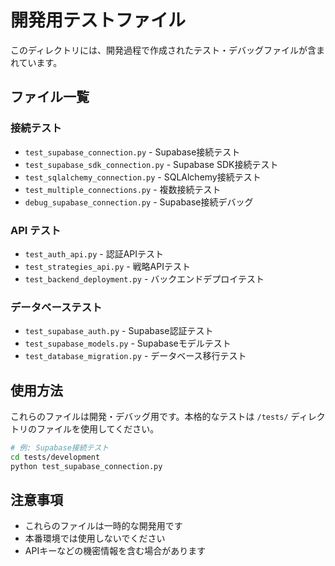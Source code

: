 # 開発用テストファイル

このディレクトリには、開発過程で作成されたテスト・デバッグファイルが含まれています。

## ファイル一覧

### 接続テスト
- `test_supabase_connection.py` - Supabase接続テスト
- `test_supabase_sdk_connection.py` - Supabase SDK接続テスト  
- `test_sqlalchemy_connection.py` - SQLAlchemy接続テスト
- `test_multiple_connections.py` - 複数接続テスト
- `debug_supabase_connection.py` - Supabase接続デバッグ

### API テスト
- `test_auth_api.py` - 認証APIテスト
- `test_strategies_api.py` - 戦略APIテスト
- `test_backend_deployment.py` - バックエンドデプロイテスト

### データベーステスト
- `test_supabase_auth.py` - Supabase認証テスト
- `test_supabase_models.py` - Supabaseモデルテスト
- `test_database_migration.py` - データベース移行テスト

## 使用方法

これらのファイルは開発・デバッグ用です。本格的なテストは `/tests/` ディレクトリのファイルを使用してください。

```bash
# 例: Supabase接続テスト
cd tests/development
python test_supabase_connection.py
```

## 注意事項

- これらのファイルは一時的な開発用です
- 本番環境では使用しないでください
- APIキーなどの機密情報を含む場合があります
